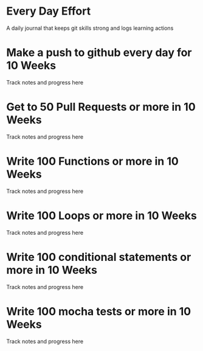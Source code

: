 # Every Day Effort

A daily journal that keeps git skills strong and logs learning actions

# Make a push to github every day for 10 Weeks

Track notes and progress here

# Get to 50 Pull Requests or more in 10 Weeks

Track notes and progress here

# Write 100 Functions or more in 10 Weeks

Track notes and progress here

# Write 100 Loops or more in 10 Weeks

Track notes and progress here

# Write 100 conditional statements or more in 10 Weeks

Track notes and progress here

# Write 100 mocha tests or more in 10 Weeks

Track notes and progress here
